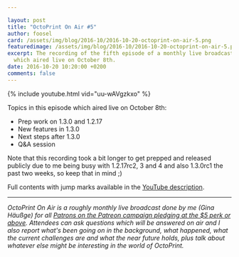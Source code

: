 ```yaml
---

layout: post
title: "OctoPrint On Air #5"
author: foosel
card: /assets/img/blog/2016-10/2016-10-20-octoprint-on-air-5.png
featuredimage: /assets/img/blog/2016-10/2016-10-20-octoprint-on-air-5.png
excerpt: The recording of the fifth episode of a monthly live broadcast for Patrons,
  which aired live on October 8th.
date: 2016-10-20 10:20:00 +0200
comments: false
---
```


{% include youtube.html vid="uu-wAVgzkxo" %}

Topics in this episode which aired live on October 8th:

  * Prep work on 1.3.0 and 1.2.17
  * New features in 1.3.0
  * Next steps after 1.3.0
  * Q&A session
  
Note that this recording took a bit longer to get prepped and released 
publicly due to me being busy with 1.2.17rc2, 3 and 4 and also 1.3.0rc1 
the past two weeks, so keep that in mind ;)
  
Full contents with jump marks available in the 
[YouTube description](https://youtu.be/uu-wAVgzkxo).

---

*OctoPrint On Air is a roughly monthly live broadcast done by me (Gina Häußge)
for all [Patrons on the Patreon campaign pledging at the $5 perk or above](https://patreon.com/foosel). 
Attendees can ask questions which will be answered on air and I also report 
what's been going on in the background, what happened, what the current 
challenges are and what the near future holds, plus talk about whatever else
might be interesting in the world of OctoPrint.*